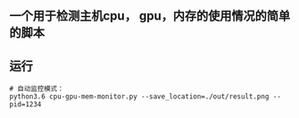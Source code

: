 ## 一个用于检测主机cpu， gpu，内存的使用情况的简单的脚本

## 运行
```shell
# 自动监控模式：
python3.6 cpu-gpu-mem-monitor.py --save_location=./out/result.png --pid=1234

```